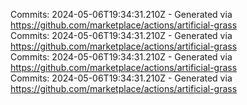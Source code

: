 Commits: 2024-05-06T19:34:31.210Z - Generated via https://github.com/marketplace/actions/artificial-grass
<br>
Commits: 2024-05-06T19:34:31.210Z - Generated via https://github.com/marketplace/actions/artificial-grass
<br>
Commits: 2024-05-06T19:34:31.210Z - Generated via https://github.com/marketplace/actions/artificial-grass
<br>
Commits: 2024-05-06T19:34:31.210Z - Generated via https://github.com/marketplace/actions/artificial-grass
<br>
